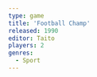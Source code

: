 ```yaml
---
type: game
title: 'Football Champ'
released: 1990
editor: Taito
players: 2
genres:
  - Sport
---
```

